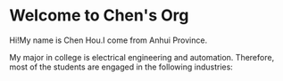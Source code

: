 # Welcome to Chen's Org

Hi!My name is Chen Hou.I come from Anhui Province.

My major in college is electrical engineering and automation. Therefore, most of the students are engaged in the following industries:


